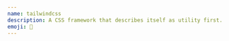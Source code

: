 ```yaml
---
name: tailwindcss
description: A CSS framework that describes itself as utility first.
emoji: 💨
---
```

